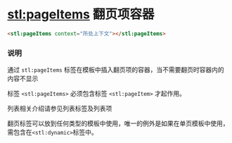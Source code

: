 # <stl:pageItems> 翻页项容器

```html
<stl:pageItems context="所处上下文"></stl:pageItems>
```

### 说明

通过 `stl:pageItems` 标签在模板中插入翻页项的容器，当不需要翻页时容器内的内容不显示

标签 `<stl:pageItems>` 必须包含标签 `<stl:pageItem>` 才起作用。

列表相关介绍请参见列表标签及列表项

翻页标签可以放到任何类型的模板中使用，唯一的例外是如果在单页模板中使用，需包含在`<stl:dynamic>`标签中。
